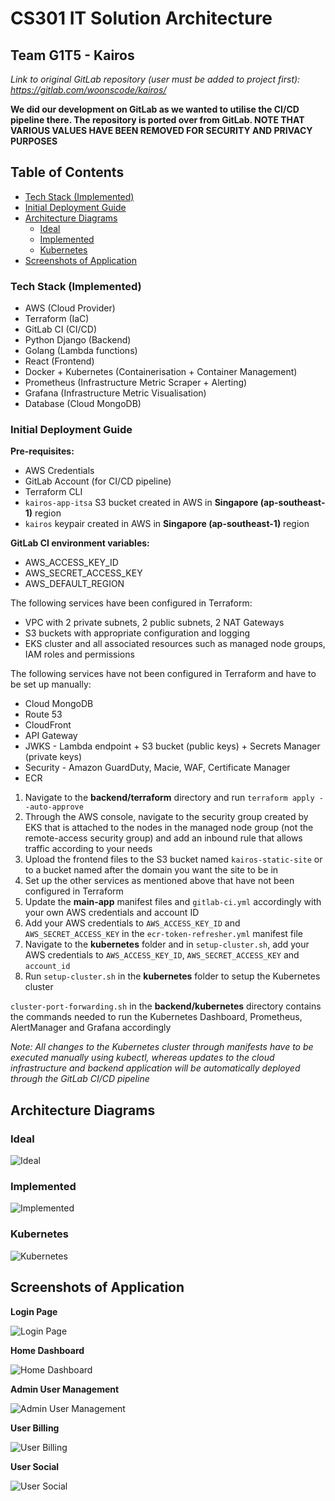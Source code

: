 # CS301 IT Solution Architecture

## Team G1T5 - Kairos

*Link to original GitLab repository (user must be added to project first): https://gitlab.com/woonscode/kairos/*

**We did our development on GitLab as we wanted to utilise the CI/CD pipeline there. The repository is ported over from GitLab. NOTE THAT VARIOUS VALUES HAVE BEEN REMOVED FOR SECURITY AND PRIVACY PURPOSES**

## Table of Contents
* [Tech Stack (Implemented)](#tech-stack-implemented)
* [Initial Deployment Guide](#initial-deployment-guide)
* [Architecture Diagrams](#architecture-diagrams)
    * [Ideal](#ideal)
    * [Implemented](#implemented)
    * [Kubernetes](#kubernetes)
* [Screenshots of Application](#screenshots-of-application)

### Tech Stack (Implemented)
* AWS (Cloud Provider)
* Terraform (IaC)
* GitLab CI (CI/CD)
* Python Django (Backend)
* Golang (Lambda functions)
* React (Frontend)
* Docker + Kubernetes (Containerisation + Container Management)
* Prometheus (Infrastructure Metric Scraper + Alerting)
* Grafana (Infrastructure Metric Visualisation)
* Database (Cloud MongoDB)

### Initial Deployment Guide
**Pre-requisites:**
* AWS Credentials
* GitLab Account (for CI/CD pipeline)
* Terraform CLI
* `kairos-app-itsa` S3 bucket created in AWS in **Singapore (ap-southeast-1)** region
* `kairos` keypair created in AWS in **Singapore (ap-southeast-1)** region

**GitLab CI environment variables:**
* AWS_ACCESS_KEY_ID
* AWS_SECRET_ACCESS_KEY
* AWS_DEFAULT_REGION

The following services have been configured in Terraform:
* VPC with 2 private subnets, 2 public subnets, 2 NAT Gateways
* S3 buckets with appropriate configuration and logging
* EKS cluster and all associated resources such as managed node groups, IAM roles and permissions

The following services have not been configured in Terraform and have to be set up manually:
* Cloud MongoDB
* Route 53
* CloudFront
* API Gateway
* JWKS - Lambda endpoint + S3 bucket (public keys) + Secrets Manager (private keys)
* Security - Amazon GuardDuty, Macie, WAF, Certificate Manager
* ECR

1. Navigate to the **backend/terraform** directory and run `terraform apply --auto-approve`
2. Through the AWS console, navigate to the security group created by EKS that is attached to the nodes in the managed node group (not the remote-access security group) and add an inbound rule that allows traffic according to your needs
3. Upload the frontend files to the S3 bucket named `kairos-static-site` or to a bucket named after the domain you want the site to be in
4. Set up the other services as mentioned above that have not been configured in Terraform
5. Update the **main-app** manifest files and `gitlab-ci.yml` accordingly with your own AWS credentials and account ID
6. Add your AWS credentials to `AWS_ACCESS_KEY_ID` and `AWS_SECRET_ACCESS_KEY` in the `ecr-token-refresher.yml` manifest file
7. Navigate to the **kubernetes** folder and in `setup-cluster.sh`, add your AWS credentials to `AWS_ACCESS_KEY_ID`, `AWS_SECRET_ACCESS_KEY` and `account_id`
8. Run `setup-cluster.sh` in the **kubernetes** folder to setup the Kubernetes cluster

`cluster-port-forwarding.sh` in the **backend/kubernetes** directory contains the commands needed to run the Kubernetes Dashboard, Prometheus, AlertManager and Grafana accordingly

*Note: All changes to the Kubernetes cluster through manifests have to be executed manually using kubectl, whereas updates to the cloud infrastructure and backend application will be automatically deployed through the GitLab CI/CD pipeline*

## Architecture Diagrams

### Ideal
![Ideal](images/architecture-diagram-ideal.png)

### Implemented
![Implemented](images/architecture-diagram-implemented.png)

### Kubernetes
![Kubernetes](images/architecture-diagram-kubernetes.png)

## Screenshots of Application

**Login Page**

![Login Page](images/login-page.png)

**Home Dashboard**

![Home Dashboard](images/home-dashboard.png)

**Admin User Management**

![Admin User Management](images/admin-user-management.png)

**User Billing**

![User Billing](images/user-billing.png)

**User Social**

![User Social](images/user-social.png)